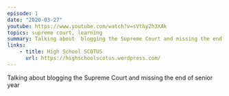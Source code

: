 ```yaml
---
episode: 1
date: "2020-03-27"
youtube: https://www.youtube.com/watch?v=sVthy2h3XAk
topics: supreme court, learning
summary: Talking about  blogging the Supreme Court and missing the end of senior year
links:
    - title: High School SCOTUS
      url: https://highschoolscotus.wordpress.com/
---
```


Talking about  blogging the Supreme Court and missing the end of senior year
